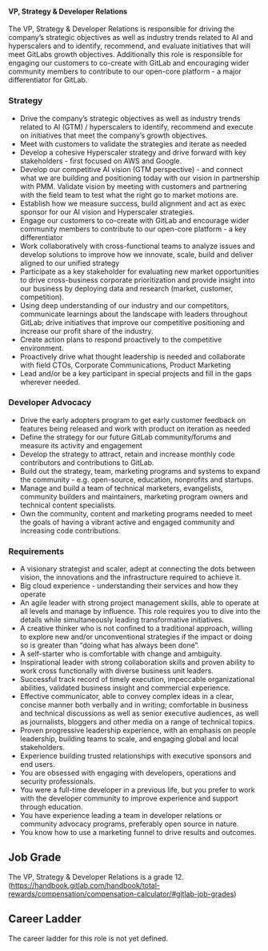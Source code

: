 #### VP, Strategy & Developer Relations 

The VP, Strategy & Developer Relations is responsible for driving the company’s strategic objectives as well as industry trends related to AI and hyperscalers and to identify, recommend, and evaluate initiatives that will meet GitLabs growth objectives.  Additionally this role is responsible for engaging our customers to co-create with GitLab and encouraging wider community members to contribute to our open-core platform - a major differentiator for GitLab.

### Strategy 

- Drive the company’s strategic objectives as well as industry trends related to AI (GTM) / hyperscalers to identify, recommend and execute on initiatives that meet the company’s growth objectives.
- Meet with customers to validate the strategies and iterate as needed
- Develop a cohesive Hyperscaler strategy and drive forward with key stakeholders  - first focused on AWS and Google.
- Develop our competitive AI vision (GTM perspective) - and connect what we are building and positioning today with our vision in partnership with PMM. Validate vision by meeting with customers and partnering with the field team to test what the right go to market motions are.
- Establish how we measure success, build alignment and act as exec sponsor for our AI vision and Hyperscaler strategies.
- Engage our customers to co-create with GitLab and encourage wider community members to contribute to our open-core platform - a key differentiator
- Work collaboratively with cross-functional teams to analyze issues and develop solutions to improve how we innovate, scale, build and deliver aligned to our unified strategy
- Participate as a key stakeholder for evaluating new market opportunities to drive cross-business corporate prioritization and provide insight into our business by deploying data and research (market, customer, competition).
- Using deep understanding of our industry and our competitors, communicate learnings about the landscape with leaders throughout GitLab; drive initiatives that improve our competitive positioning and increase our profit share of the industry.
- Create action plans to respond proactively to the competitive environment.
- Proactively drive what thought leadership is needed and collaborate with field CTOs, Corporate Communications, Product Marketing
- Lead and/or be a key participant in special projects and fill in the gaps wherever needed.

### Developer Advocacy

- Drive the early adopters program to get early customer feedback on features being released and work with product on iteration as needed
- Define the strategy for our future GitLab community/forums and measure its activity and engagement
- Develop the strategy to attract, retain and increase monthly code contributors and contributions to GitLab.
- Build out the strategy, team, marketing programs and systems to expand the community - e.g. open-source, education, nonprofits and startups.
- Manage and build a team of technical marketers, evangelists, community builders and maintainers, marketing program owners and technical content specialists.
- Own the community, content and marketing programs needed to meet the goals of having a vibrant active and engaged community and increasing code contributions.

### Requirements

- A visionary strategist and scaler, adept at connecting the dots between vision, the innovations and the infrastructure required to achieve it.
- Big cloud experience - understanding their services and how they operate
- An agile leader with strong project management skills, able to operate at all levels and manage by influence. This role requires you to dive into the details while simultaneously leading transformative initiatives.
- A creative thinker who is not confined to a traditional approach, willing to explore new and/or unconventional strategies if the impact or doing so is greater than “doing what has always been done”.
- A self-starter who is comfortable with change and ambiguity.
- Inspirational leader with strong collaboration skills and proven ability to work cross functionally with diverse business unit leaders.
- Successful track record of timely execution, impeccable organizational abilities, validated business insight and commercial experience.
- Effective communicator, able to convey complex ideas in a clear, concise manner both verbally and in writing; comfortable in business and technical discussions as well as senior executive audiences, as well as journalists, bloggers and other media on a range of technical topics.
- Proven progressive leadership experience, with an emphasis on people leadership, building teams to scale, and engaging global and local stakeholders.
- Experience building trusted relationships with executive sponsors and end users.
- You are obsessed with engaging with developers, operations and security professionals.
- You were a full-time developer in a previous life, but you prefer to work with the developer community to improve experience and support through education.
- You have experience leading a team in developer relations or community advocacy programs, preferably open source in nature.
- You know how to use a marketing funnel to drive results and outcomes.

## Job Grade

The VP, Strategy & Developer Relations is a grade 12. (https://handbook.gitlab.com/handbook/total-rewards/compensation/compensation-calculator/#gitlab-job-grades)

## Career Ladder

The career ladder for this role is not yet defined.
